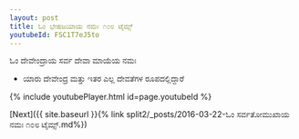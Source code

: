 ```yaml
---
layout: post
title: ಓಂ ಭೇಷಜಯಾಯ ನಮಃ ೧೦೮ ಟೈಮ್ಸ್
youtubeId: FSC1T7eJ5to
---
```

 
 
 ಓಂ ದೇವೇಂದ್ರಾಯ ಸರ್ವ ದೇವಾ ಮಾಯೆಯ ನಮಃ  
 
 -  ಯಾರು ದೇವೇಂದ್ರ ಮತ್ತು ಇತರ ಎಲ್ಲ ದೇವತೆಗಳ ರೂಪದಲ್ಲಿದ್ದಾರೆ 
 
  
 
  
 
 
 
 
 
 


{% include youtubePlayer.html id=page.youtubeId %}
 
[Next]({{ site.baseurl }}{% link  split2/_posts/2016-03-22-ಓಂ ಸರ್ವತೋಮುಖಾಯ ನಮಃ ೧೦೮ ಟೈಮ್ಸ್.md%})
 
